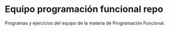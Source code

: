 # Equipo programación funcional repo
Programas y ejercicios del equipo de la materia de Programación Funcional.